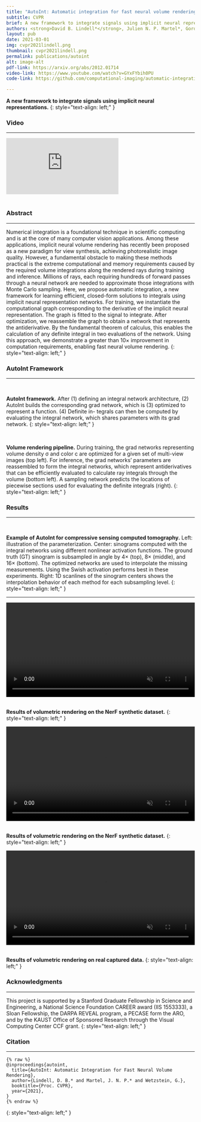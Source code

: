 ```yaml
---
title: "AutoInt: Automatic integration for fast neural volume rendering"
subtitle: CVPR 
brief: A new framework to integrate signals using implicit neural representations
authors: <strong>David B. Lindell*</strong>, Julien N. P. Martel*, Gordon Wetzstein
layout: pub 
date: 2021-03-01
img: cvpr2021lindell.png
thumbnail: cvpr2021lindell.png
permalink: publications/autoint
alt: image-alt
pdf-link: https://arxiv.org/abs/2012.01714 
video-link: https://www.youtube.com/watch?v=GYxFYbih0PU 
code-link: https://github.com/computational-imaging/automatic-integration

---
```


**A new framework to integrate signals using implicit neural representations.**
{: style="text-align: left;" }

### Video
- - -
<div class="embed-responsive embed-responsive-16by9">
<iframe class="embed-repsonsive-item" src="https://www.youtube.com/embed/GYxFYbih0PU " frameborder="0" allow="accelerometer; autoplay; encrypted-media; gyroscope; picture-in-picture" allowfullscreen></iframe>
</div>
<br>

### Abstract
- - -
Numerical integration is a foundational technique in scientific computing and is at the core of many computer vision applications. Among these applications, implicit neural volume rendering has recently been proposed as a new paradigm for view synthesis, achieving photorealistic image quality. However, a fundamental obstacle to making these methods practical is the extreme computational and memory requirements caused by the required volume integrations along the rendered rays during training and inference. Millions of rays, each requiring hundreds of forward passes through a neural network are needed to approximate those integrations with Monte Carlo sampling. Here, we propose automatic integration, a new framework for learning efficient, closed-form solutions to integrals using implicit neural representation networks. For training, we instantiate the computational graph corresponding to the derivative of the implicit neural representation. The graph is fitted to the signal to integrate. After optimization, we reassemble the graph to obtain a network that represents the antiderivative. By the fundamental theorem of calculus, this enables the calculation of any definite integral in two evaluations of the network. Using this approach, we demonstrate a greater than 10× improvement in computation requirements, enabling fast neural volume rendering.
{: style="text-align: left;" }

### AutoInt Framework 
- - -
<div class="row">
<div class="col-sm-8 mx-auto">
<img src="/assets/img/publication/cvpr2021lindell/autoint_framework.png" class="img-fluid" alt="">
</div>
</div>
<br>

**AutoInt framework.** After (1) defining an integral network architecture, (2) AutoInt builds the corresponding grad network, which is (3) optimized to represent a function. (4) Definite in- tegrals can then be computed by evaluating the integral network, which shares parameters with its grad network.
{: style="text-align: left;" }

<div class="row">
<div class="col-sm-8 mx-auto">
<img  src="/assets/img/publication/cvpr2021lindell/autoint_rendering_v.png" style="" class="img-fluid" alt="">
</div>
</div>
<br>

**Volume rendering pipeline.** During training, the grad networks representing volume density σ and color c are optimized for a given set of multi-view images (top left). For inference, the grad networks’ parameters are reassembled to form the integral networks, which represent antiderivatives that can be efficiently evaluated to calculate ray integrals through the volume (bottom left). A sampling network predicts the locations of piecewise sections used for evaluating the definite integrals (right).
{: style="text-align: left;" }

### Results 
- - -

<div class="row">
<div class="col-sm-8 mx-auto">
<img  src="/assets/img/publication/cvpr2021lindell/autoint_tomo.png" style="" class="img-fluid" alt="">
</div>
</div>
<br>

**Example of AutoInt for compressive sensing computed tomography.** Left: illustration of the parameterization. Center: sinograms computed with the integral networks using different nonlinear activation functions. The ground truth (GT) sinogram is subsampled in angle by 4× (top), 8× (middle), and 16× (bottom). The optimized networks are used to interpolate the missing measurements. Using the Swish activation performs best in these experiments. Right: 1D scanlines of the sinogram centers shows the interpolation behavior of each method for each subsampling level.
{: style="text-align: left;" }

---

<div class="row">
<div class="col-sm-8 mx-auto">
<video preload="auto" autoplay muted loop="loop" style="display: block; width: 100%; height: auto;" src="/assets/img/publication/cvpr2021lindell/autoint_lego.webm" type="video/webm" class="">
</video>
</div>
</div>
<br>

**Results of volumetric rendering on the NerF synthetic dataset.**
{: style="text-align: left;" }

<div class="row">
<div class="col-sm-8 mx-auto">
<video preload="auto" autoplay muted loop="loop" style="display: block; width: 100%; height: auto;" src="/assets/img/publication/cvpr2021lindell/autoint_hotdog.webm" type="video/webm" class="">
</video>
</div>
</div>
<br>

**Results of volumetric rendering on the NerF synthetic dataset.**
{: style="text-align: left;" }

<div class="row">
<div class="col-sm-8 mx-auto">
<video preload="auto" autoplay muted loop="loop" style="display: block; width: 100%; height: auto;" src="/assets/img/publication/cvpr2021lindell/autoint_real.webm" type="video/webm" class="">
</video>
</div>
</div>
<br>

**Results of volumetric rendering on real captured data.**
{: style="text-align: left;" }


### Acknowledgments
- - -
This project is supported by a Stanford Graduate Fellowship in Science and Engineering, a National Science Foundation CAREER award (IIS 1553333), a Sloan Fellowship, the DARPA REVEAL program, a PECASE form the ARO, and by the KAUST Office of Sponsored Research through the Visual Computing Center CCF grant.
{: style="text-align: left;" }

### Citation
- - -
```
{% raw %}
@inproceedings{autoint,
  title={AutoInt: Automatic Integration for Fast Neural Volume Rendering},
  author={Lindell, D. B.* and Martel, J. N. P.* and Wetzstein, G.},
  booktitle={Proc. CVPR},
  year={2021},
}
{% endraw %}
```
{: style="text-align: left;" }

